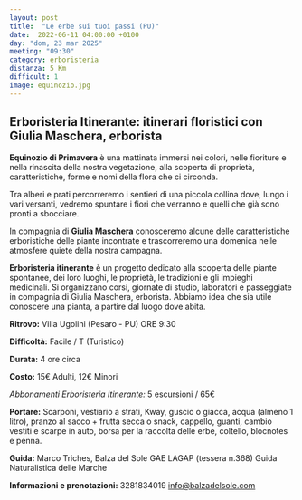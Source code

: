 ```yaml
---
layout: post
title:  "Le erbe sui tuoi passi (PU)"
date:  2022-06-11 04:00:00 +0100
day: "dom, 23 mar 2025"
meeting: "09:30"
category: erboristeria
distanza: 5 Km  
difficult: 1
image: equinozio.jpg
---
```


## Erboristeria Itinerante: itinerari floristici con Giulia Maschera, erborista

**Equinozio di Primavera** è una mattinata immersi nei colori, nelle fioriture e nella rinascita della nostra vegetazione, alla scoperta di proprietà, caratteristiche, forme e nomi della flora che ci circonda.

Tra alberi e prati percorreremo i sentieri di una piccola collina dove, lungo i vari versanti, vedremo spuntare i fiori che verranno e quelli che già sono pronti a sbocciare.

In compagnia di **Giulia Maschera** conosceremo alcune delle caratteristiche erboristiche delle piante incontrate e trascorreremo una domenica nelle atmosfere quiete della nostra campagna.

**Erboristeria itinerante** è un progetto dedicato alla scoperta delle piante spontanee, dei loro luoghi, le proprietà, le tradizioni e gli impieghi medicinali. Si organizzano corsi, giornate di studio, laboratori e passeggiate in compagnia di Giulia Maschera, erborista. Abbiamo idea che sia utile conoscere una pianta, a partire dal luogo dove abita.


**Ritrovo:** Villa Ugolini (Pesaro - PU) ORE 9:30

**Difficoltà:** Facile / T (Turistico)

**Durata:** 4 ore circa

**Costo:** 15€ Adulti, 12€ Minori

*Abbonamenti Erboristeria Itinerante:* 5 escursioni / 65€


**Portare:** Scarponi, vestiario a strati, Kway, guscio o giacca, acqua (almeno 1 litro), pranzo al sacco + frutta secca o snack, cappello, guanti, cambio vestiti e scarpe in auto, borsa per la raccolta delle erbe, coltello, blocnotes e penna. 


**Guida:** Marco Triches, Balza del Sole GAE LAGAP (tessera n.368) Guida Naturalistica delle Marche

**Informazioni e prenotazioni:** 3281834019 info@balzadelsole.com

